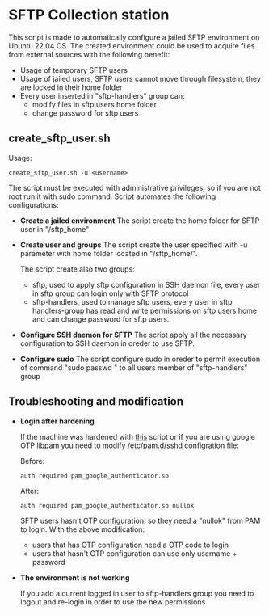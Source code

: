 # SFTP Collection station

This script is made to automatically configure a jailed SFTP environment on Ubuntu 22.04 OS. The created environment could be used to acquire files from external sources with the following benefit:

- Usage of temporary SFTP users
- Usage of jailed users, SFTP users cannot move through filesystem, they are locked in their home folder
- Every user inserted in "sftp-handlers" group can:
  - modify files in sftp users home folder
  - change password for sftp users

## create_sftp_user.sh

Usage:

```
create_sftp_user.sh -u <username>
```

The script must be executed with administrative privileges, so if you are not root run it with sudo command. Script automates the following configurations:

- **Create a jailed environment**
  The script create the home folder for SFTP user in "/sftp_home"

- **Create user and groups**
  The script create the user specified with -u parameter with home folder located in "/sftp_home/<username>".
  
  The script create also two groups:
  - sftp, used to apply sftp configuration in SSH daemon file, every user in sftp group can login only with SFTP protocol
  - sftp-handlers, used to manage sftp users, every user in sftp handlers-group has read and write permissions on sftp users home and can change password for sftp users.  
  
- **Configure SSH daemon for SFTP**
  The script apply all the necessary configuration to SSH daemon in oreder to use SFTP.
  
- **Configure sudo**
  The script configure sudo in oreder to permit execution of command "sudo passwd <sftp user username>" to all users member of "sftp-handlers" group

## Troubleshooting and modification

- **Login after hardening**
  
  If the machine was hardened with [this](https://github.com/cardinsou/Ubuntu-22.04-hardening) script or if you are using google OTP libpam you need to modify /etc/pam.d/sshd configration file:
  
  Before:
  ```
  auth required pam_google_authenticator.so
  ```
  After:
  ```
  auth required pam_google_authenticator.so nullok
  ``` 
  SFTP users hasn't OTP configuration, so they need a "nullok" from PAM to login. With the above modification:
  - users that has OTP configuration need a OTP code to login
  - users that hasn't OTP configuration can use only username + password

- **The environment is not working**

  If you add a current logged in user to sftp-handlers group you need to logout and re-login in order to use the new permissions
